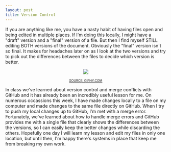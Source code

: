 ```yaml
---
layout: post
title: Version Control
---
```


If you are anything like me, you have a nasty habit of having files open and being edited in multiple places. If I'm doing this locally, I might have a "draft" version and a "final" version of a file. But then I find myself STILL editing BOTH versions of the document. Obviously the "final" version isn't so final. It makes for headaches later on as I look at the two versions and try to pick out the differences between the files to decide which version is better.

<p style="text-align:center"><img src="https://media.giphy.com/media/BmmfETghGOPrW/giphy.gif"/></p>

<p style="text-align:center;font-size:10px;"><a href="https://giphy.com/gifs/reaction-BmmfETghGOPrW/">SOURCE: GIPHY.COM</a></p>


In class we've learned about version control and merge conflicts with GitHub and it has already been an incredibly useful lesson for me. On numerous occassions this week, I have made changes locally to a file on my computer and made changes to the same file directly on GitHub. When I try to push my local changes up to GitHub, I'm met with a merge error. Fortunately, we've learned about how to handle merge errors and GitHub provides me with a single file that clearly shows the differences between the versions, so I can easily keep the better changes while discarding the others. Hopefully one day I will learn my lesson and edit my files in only one location, but until then, I'm happy there's systems in place that keep me from breaking my own work.



